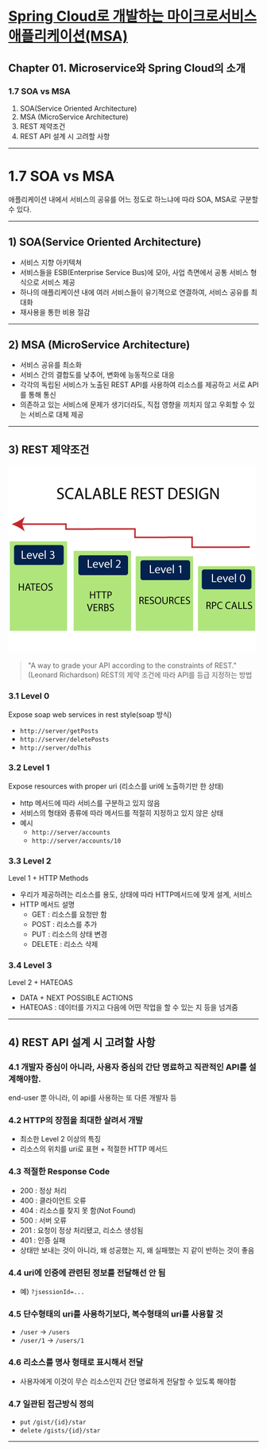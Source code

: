 # <a href = "../README.md" target="_blank">Spring Cloud로 개발하는 마이크로서비스 애플리케이션(MSA)</a>
## Chapter 01. Microservice와 Spring Cloud의 소개
### 1.7 SOA vs MSA
1) SOA(Service Oriented Architecture)
2) MSA (MicroService Architecture)
3) REST 제약조건
4) REST API 설계 시 고려할 사항

---

# 1.7 SOA vs MSA

애플리케이션 내에서 서비스의 공유를 어느 정도로 하느냐에 따라 SOA, MSA로 구분할 수 있다.

---

## 1) SOA(Service Oriented Architecture)
- 서비스 지향 아키텍쳐
- 서비스들을 ESB(Enterprise Service Bus)에 모아, 사업 측면에서 공통 서비스 형식으로 서비스 제공
- 하나의 애플리케이션 내에 여러 서비스들이 유기젹으로 연결하여, 서비스 공유를 최대화
- 재사용을 통한 비용 절감

---

## 2) MSA (MicroService Architecture)
- 서비스 공유를 최소화
- 서비스 간의 결합도를 낮추어, 변화에 능동적으로 대응
- 각각의 독립된 서비스가 노출된 REST API를 사용하여 리소스를 제공하고 서로 API를 통해 통신
- 의존하고 있는 서비스에 문제가 생기더라도, 직접 영향을 끼치지 않고 우회할 수 있는
서비스로 대체 제공

---

## 3) REST 제약조건
![richardson-maturity-model](img/restful-web-services-richardson-maturity-model.png)

> "A way to grade your API according to the constraints of REST." (Leonard Richardson)
> REST의 제약 조건에 따라 API를 등급 지정하는 방법

### 3.1 Level 0
Expose soap web services in rest style(soap 방식)

- `http://server/getPosts`
- `http://server/deletePosts`
- `http://server/doThis`

### 3.2 Level 1
Expose resources with proper uri (리소스를 uri에 노출하기만 한 상태)
- http 메서드에 따라 서비스를 구분하고 있지 않음
- 서비스의 형태와 종류에 따라 메서드를 적절히 지정하고 있지 않은 상태
- 예시
  - `http://server/accounts`
  - `http://server/accounts/10`
 
### 3.3 Level 2
Level 1 + HTTP Methods
- 우리가 제공하려는 리소스를 용도, 상태에 따라 HTTP메서드에 맞게 설계, 서비스
- HTTP 메서드 설명
  - GET : 리소스를 요청만 함
  - POST : 리소스를 추가
  - PUT : 리소스의 상태 변경
  - DELETE : 리소스 삭제

### 3.4 Level 3
Level 2 + HATEOAS
- DATA + NEXT POSSIBLE ACTIONS
- HATEOAS : 데이터를 가지고 다음에 어떤 작업을 할 수 있는 지 등을 넘겨줌

---

## 4) REST API 설계 시 고려할 사항

### 4.1 개발자 중심이 아니라, 사용자 중심의 간단 명료하고 직관적인 API를 설계해야함.
end-user 뿐 아니라, 이 api를 사용하는 또 다른 개발자 등

### 4.2 HTTP의 장점을 최대한 살려서 개발
- 최소한 Level 2 이상의 특징
- 리소스의 위치를 uri로 표현 + 적절한 HTTP 메서드

### 4.3 적절한 Response Code
- 200 : 정상 처리
- 400 : 클라이언트 오류
- 404 : 리소스를 찾지 못 함(Not Found)
- 500 : 서버 오류
- 201 : 요청이 정상 처리됐고, 리소스 생성됨
- 401 : 인증 실패
- 상태만 보내는 것이 아니라, 왜 성공했는 지, 왜 실패했는 지 같이 반하는 것이 좋음

### 4.4 uri에 인증에 관련된 정보를 전달해선 안 됨
- 예) `?jsessionId=...`

### 4.5 단수형태의 uri를 사용하기보다, 복수형태의 uri를 사용할 것
- `/user` -> `/users`
- `/user/1` -> `/users/1`

### 4.6 리소스를 명사 형태로 표시해서 전달
- 사용자에게 이것이 무슨 리소스인지 간단 명료하게 전달할 수 있도록 해야함

### 4.7 일관된 접근방식 정의
- `put` `/gist/{id}/star`
- `delete` `/gists/{id}/star`

---
